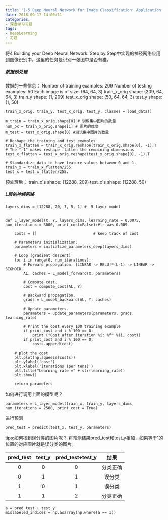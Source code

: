 ```yaml
---
title: '1-5 Deep Neural Network for Image Classification: Application'
date: 2018-09-17 14:00:11
categories:
- 深度学习习题
tags:
- DeepLearning
- 习题
---
```


将4 Building your Deep Neural Network: Step by Step中实现的神经网络应用到图像识别中，这里的任务是识别一张图中是否有猫。


##### 数据预处理
数据的一些信息：
Number of training examples: 209
Number of testing examples: 50
Each image is of size: (64, 64, 3)
train_x_orig shape: (209, 64, 64, 3)
train_y shape: (1, 209)
test_x_orig shape: (50, 64, 64, 3)
test_y shape: (1, 50)

```
train_x_orig, train_y, test_x_orig, test_y, classes = load_data()

m_train = train_x_orig.shape[0] # 训练集中图片的数量
num_px = train_x_orig.shape[1] # 图片的维度
m_test = test_x_orig.shape[0] #测试集中图片的数量

# Reshape the training and test examples 
train_x_flatten = train_x_orig.reshape(train_x_orig.shape[0], -1).T   # The "-1" makes reshape flatten the remaining dimensions
test_x_flatten = test_x_orig.reshape(test_x_orig.shape[0], -1).T

# Standardize data to have feature values between 0 and 1.
train_x = train_x_flatten/255.
test_x = test_x_flatten/255.
```
预处理后：
train_x's shape: (12288, 209)
test_x's shape: (12288, 50)


##### L层的神经网络

```
layers_dims = [12288, 20, 7, 5, 1] #  5-layer model
```

```

def L_layer_model(X, Y, layers_dims, learning_rate = 0.0075, num_iterations = 3000, print_cost=False):#lr was 0.009

    costs = []                         # keep track of cost
    
    # Parameters initialization.
    parameters = initialize_parameters_deep(layers_dims)

    # Loop (gradient descent)
    for i in range(0, num_iterations):
        # Forward propagation: [LINEAR -> RELU]*(L-1) -> LINEAR -> SIGMOID.
        AL, caches = L_model_forward(X, parameters)
        
        # Compute cost.
        cost = compute_cost(AL, Y)
    
        # Backward propagation.
        grads = L_model_backward(AL, Y, caches)
 
        # Update parameters.
        parameters = update_parameters(parameters, grads, learning_rate)
                
        # Print the cost every 100 training example
        if print_cost and i % 100 == 0:
            print ("Cost after iteration %i: %f" %(i, cost))
        if print_cost and i % 100 == 0:
            costs.append(cost)
            
    # plot the cost
    plt.plot(np.squeeze(costs))
    plt.ylabel('cost')
    plt.xlabel('iterations (per tens)')
    plt.title("Learning rate =" + str(learning_rate))
    plt.show()
    
    return parameters
```

如何进行调用上面的模型呢？
```
parameters = L_layer_model(train_x, train_y, layers_dims, num_iterations = 2500, print_cost = True)
```
进行预测
```
pred_test = predict(test_x, test_y, parameters)
```

tips:如何找到误分类的图片呢？
将预测结果pred_test和test_y相加，如果等于1的位置的对应图片就是误分类的图片。

|pred_test  | test_y | pred_test+test_y | 结果 |
| :------:  | :------:  | :------:  | :------:  |
| 0 | 0 | 0 | 分类正确|
| 0 | 1 | 1 | 误分类  |
| 1 | 0 | 1 | 误分类  |
| 1 | 1 | 2 | 分类正确|

```
a = pred_test + test_y
mislabeled_indices = np.asarray(np.where(a == 1))
```